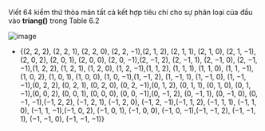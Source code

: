 Viết 64 kiểm thử thỏa mãn tất cả kết hợp tiêu chí cho sự phân loại của đầu vào **triang()** trong Table 6.2

![image](https://user-images.githubusercontent.com/48431650/95005410-49199480-0622-11eb-863d-fa47cee36eb0.png)

* {(2, 2, 2), (2, 2, 1), (2, 2, 0), (2, 2, −1),(2, 1, 2), (2, 1, 1), (2, 1, 0), (2, 1, −1),
(2, 0, 2), (2, 0, 1), (2, 0, 0), (2, 0, −1),(2, −1, 2), (2, −1, 1), (2, −1, 0), (2, −1, −1),(1, 2, 2), (1, 2, 1), (1, 2, 0), (1, 2, −1),(1, 1, 2), (1, 1, 1), (1, 1, 0), (1, 1, −1),(1, 0, 2), (1, 0, 1), (1, 0, 0), (1, 0, −1),(1, −1, 2), (1, −1, 1), (1, −1, 0), (1, −1, −1),(0, 2, 2), (0, 2, 1), (0, 2, 0), (0, 2, −1),(0, 1, 2), (0, 1, 1), (0, 1, 0), (0, 1, −1),(0, 0, 2), (0, 0, 1), (0, 0, 0), (0, 0, −1),(0, −1, 2), (0, −1, 1), (0, −1, 0), (0, −1, −1),(−1, 2, 2), (−1, 2, 1), (−1, 2, 0), (−1, 2, −1),(−1, 1, 2), (−1, 1, 1), (−1, 1, 0), (−1, 1, −1),(−1, 0, 2), (−1, 0, 1), (−1, 0, 0), (−1, 0, −1),(−1, −1, 2), (−1, −1, 1), (−1, −1, 0), (−1, −1, −1)}